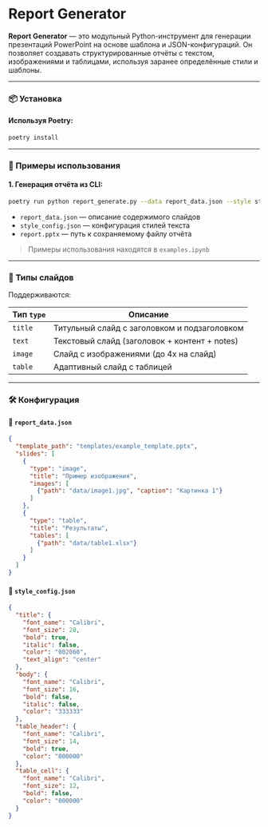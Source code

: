 # Report Generator

**Report Generator** — это модульный Python-инструмент для генерации презентаций PowerPoint на основе шаблона и JSON-конфигураций.
Он позволяет создавать структурированные отчёты с текстом, изображениями и таблицами,
используя заранее определённые стили и шаблоны.

---

### 📦 Установка

#### Используя Poetry:

```bash
poetry install
```

---

### 🚀 Примеры использования

#### 1. Генерация отчёта из CLI:

```bash
poetry run python report_generate.py --data report_data.json --style style_config.json --output report.pptx
```

* `report_data.json` — описание содержимого слайдов
* `style_config.json` — конфигурация стилей текста
* `report.pptx` — путь к сохраняемому файлу отчёта

> Примеры использования находятся в `examples.ipynb`

---

### 🧩 Типы слайдов

Поддерживаются:

| Тип `type` | Описание                                      |
| ---------- | --------------------------------------------- |
| `title`    | Титульный слайд с заголовком и подзаголовком  |
| `text`     | Текстовый слайд (заголовок + контент + notes) |
| `image`    | Слайд с изображениями (до 4х на слайд)        |
| `table`    | Адаптивный слайд с таблицей                   |


---

### 🛠 Конфигурация

#### 📄 `report_data.json`

```json
{
  "template_path": "templates/example_template.pptx",
  "slides": [
    {
      "type": "image",
      "title": "Пример изображения",
      "images": [
        {"path": "data/image1.jpg", "caption": "Картинка 1"}
      ]
    },
    {
      "type": "table",
      "title": "Результаты",
      "tables": [
        {"path": "data/table1.xlsx"}
      ]
    }
  ]
}
```

#### 🎨 `style_config.json`

```json
{
  "title": {
    "font_name": "Calibri",
    "font_size": 28,
    "bold": true,
    "italic": false,
    "color": "002060",
    "text_align": "center"
  },
  "body": {
    "font_name": "Calibri",
    "font_size": 16,
    "bold": false,
    "italic": false,
    "color": "333333"
  },
  "table_header": {
    "font_name": "Calibri",
    "font_size": 14,
    "bold": true,
    "color": "000000"
  },
  "table_cell": {
    "font_name": "Calibri",
    "font_size": 12,
    "bold": false,
    "color": "000000"
  }
}
```

